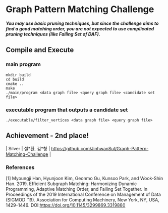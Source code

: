 # Graph Pattern Matching Challenge
***You may use basic pruning techniques, but since the challenge aims to find a good matching order, you are not expected to use complicated pruning techniques (like Failing Set of DAF).***
## Compile and Execute 
### main program
```
mkdir build
cd build
cmake ..
make
./main/program <data graph file> <query graph file> <candidate set file>
```
### executable program that outputs a candidate set
```
./executable/filter_vertices <data graph file> <query graph file>
```

## Achievement - 2nd place!

| Silver | 설\*환, 김\*형 | https://github.com/JinhwanSul/Graph-Pattern-Matching-Challenge |



### References
[1] Myoungji Han, Hyunjoon Kim, Geonmo Gu, Kunsoo Park, and Wook-Shin Han. 2019. Efficient Subgraph Matching: Harmonizing Dynamic Programming, Adaptive Matching Order, and Failing Set Together. In Proceedings of the 2019 International Conference on Management of Data (SIGMOD '19). Association for Computing Machinery, New York, NY, USA, 1429–1446. DOI:https://doi.org/10.1145/3299869.3319880
